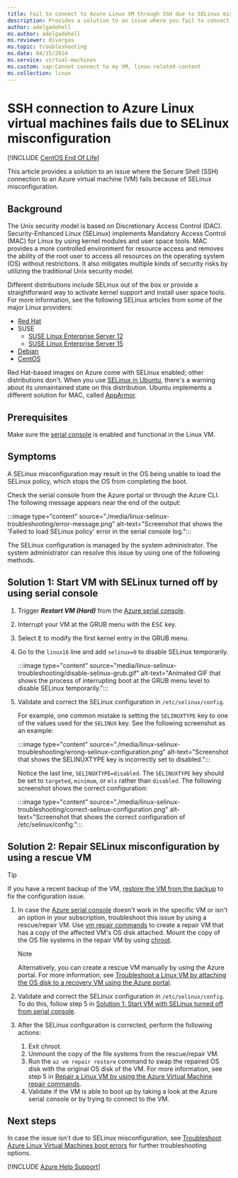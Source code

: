 ```yaml
---
title: Fail to connect to Azure Linux VM through SSH due to SELinux misconfiguration
description: Provides a solution to an issue where you fail to connect to an Azure virtual machine (VM) through Secure Shell (SSH) due to SELinux misconfiguration.
author: adelgadohell
ms.author: adelgadohell
ms.reviewer: divargas
ms.topic: troubleshooting
ms.date: 04/15/2024
ms.service: virtual-machines
ms.custom: sap:Cannot connect to my VM, linux-related-content
ms.collection: linux
---
```

# SSH connection to Azure Linux virtual machines fails due to SELinux misconfiguration

[!INCLUDE [CentOS End Of Life](../../../includes/centos-end-of-life-note.md)]

This article provides a solution to an issue where the Secure Shell (SSH) connection to an Azure virtual machine (VM) fails because of SELinux misconfiguration.

## Background

The Unix security model is based on Discretionary Access Control (DAC). Security-Enhanced Linux (SELinux) implements Mandatory Access Control (MAC) for Linux by using kernel modules and user space tools. MAC provides a more controlled environment for resource access and removes the ability of the root user to access all resources on the operating system (OS) without restrictions. It also mitigates multiple kinds of security risks by utilizing the traditional Unix security model.

Different distributions include SELinux out of the box or provide a straightforward way to activate kernel support and install user space tools. For more information, see the following SELinux articles from some of the major Linux providers:

* [Red Hat](https://www.redhat.com/en/topics/linux/what-is-selinux)
* SUSE
  * [SUSE Linux Enterprise Server 12](https://documentation.suse.com/sles/12-SP5/html/SLES-all/cha-selinux.html)
  * [SUSE Linux Enterprise Server 15](https://documentation.suse.com/sles/15-SP4/html/SLES-all/cha-selinux.html)
* [Debian](https://wiki.debian.org/SELinux)
* [CentOS](https://wiki.centos.org/HowTos/SELinux)

Red Hat-based images on Azure come with SELinux enabled; other distributions don't. When you use [SELinux in Ubuntu](https://wiki.ubuntu.com/SELinux), there's a warning about its unmaintained state on this distribution. Ubuntu implements a different solution for MAC, called [AppArmor](https://help.ubuntu.com/community/AppArmor).

## Prerequisites

Make sure the [serial console](serial-console-linux.md) is enabled and functional in the Linux VM.

## Symptoms

A SELinux misconfiguration may result in the OS being unable to load the SELinux policy, which stops the OS from completing the boot.

Check the serial console from the Azure portal or through the Azure CLI. The following message appears near the end of the output:

:::image type="content" source="./media/linux-selinux-troubleshooting/error-message.png" alt-text="Screenshot that shows the 'Failed to load SELinux policy' error in the serial console log.":::

The SELinux configuration is managed by the system administrator. The system administrator can resolve this issue by using one of the following methods.

## <a id ="solution1"></a>Solution 1: Start VM with SELinux turned off by using serial console

1. Trigger **_Restart VM (Hard)_** from the [Azure serial console](/azure/virtual-machines/linux/serial-console#access-serial-console-for-linux).
2. Interrupt your VM at the GRUB menu with the <kbd>ESC</kbd> key.
3. Select <kbd>E</kbd> to modify the first kernel entry in the GRUB menu.
4. Go to the `linux16` line and add `selinux=0` to disable SELinux temporarily.

    :::image type="content" source="media/linux-selinux-troubleshooting/disable-selinux-grub.gif" alt-text="Animated GIF that shows the process of interrupting boot at the GRUB menu level to disable SELinux temporarily.":::

5. Validate and correct the SELinux configuration in `/etc/selinux/config`.

    For example, one common mistake is setting the `SELINUXTYPE` key to one of the values used for the `SELINUX` key. See the following screenshot as an example:

    :::image type="content" source="./media/linux-selinux-troubleshooting/wrong-selinux-configuration.png" alt-text="Screenshot that shows the SELINUXTYPE key is incorrectly set to disabled.":::

    Notice the last line, `SELINUXTYPE=disabled`. The `SELINUXTYPE` key should be set to `targeted`, `minimum`, or `mls` rather than `disabled`. The following screenshot shows the correct configuration:

    :::image type="content" source="./media/linux-selinux-troubleshooting/correct-selinux-configuration.png" alt-text="Screenshot that shows the correct configuration of /etc/selinux/config.":::

## Solution 2: Repair SELinux misconfiguration by using a rescue VM

> [!TIP]
> If you have a recent backup of the VM, [restore the VM from the backup](/azure/backup/backup-azure-arm-restore-vms) to fix the configuration issue.

1. In case the [Azure serial console](serial-console-linux.md) doesn't work in the specific VM or isn't an option in your subscription, troubleshoot this issue by using a rescue/repair VM. Use [vm repair commands](repair-linux-vm-using-azure-virtual-machine-repair-commands.md) to create a repair VM that has a copy of the affected VM's OS disk attached. Mount the copy of the OS file systems in the repair VM by using [chroot](chroot-environment-linux.md).

    > [!NOTE]
    > Alternatively, you can create a rescue VM manually by using the Azure portal. For more information, see [Troubleshoot a Linux VM by attaching the OS disk to a recovery VM using the Azure portal](troubleshoot-recovery-disks-portal-linux.md).

2. Validate and correct the SELinux configuration in `/etc/selinux/config`. To do this, follow step 5 in [Solution 1: Start VM with SELinux turned off from serial console](#solution1).

3. After the SELinux configuration is corrected, perform the following actions:
    1. Exit chroot.
    2. Unmount the copy of the file systems from the rescue/repair VM.
    3. Run the `az vm repair restore` command to swap the repaired OS disk with the original OS disk of the VM. For more information, see step 5 in [Repair a Linux VM by using the Azure Virtual Machine repair commands](repair-linux-vm-using-azure-virtual-machine-repair-commands.md).
    4. Validate if the VM is able to boot up by taking a look at the Azure serial console or by trying to connect to the VM.

## Next steps

In case the issue isn't due to SELinux misconfiguration, see [Troubleshoot Azure Linux Virtual Machines boot errors](./boot-error-troubleshoot-linux.md) for further troubleshooting options.

[!INCLUDE [Azure Help Support](../../../includes/azure-help-support.md)]

